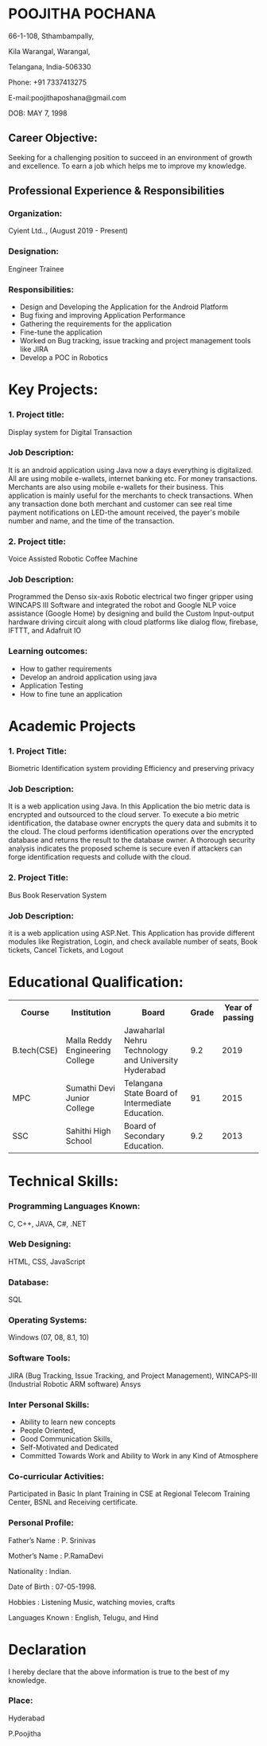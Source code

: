 <h1>POOJITHA POCHANA</h1>
<p> 66-1-108, Sthambampally,</p>	
<p>Kila Warangal, Warangal,</p>
<p>Telangana, India-506330</p>
<p>Phone: +91 7337413275</p>
<p>E-mail:poojithaposhana@gmail.com</p>
<p>DOB: MAY 7, 1998</p>
  <h2>Career Objective:</h2>
  <p>Seeking for a challenging position to succeed in an environment of growth and excellence. To earn a job which helps me to improve my knowledge.</p>
  <h2>Professional Experience & Responsibilities </h2>
  <h3>Organization:</h3><p> Cyient Ltd.., (August 2019 - Present)</p>
  <h3>Designation:</h3><p> Engineer Trainee</p>
  <h3>Responsibilities:</h3>
  <ul>
    <li>Design and Developing the Application for the Android Platform</li>
<li>Bug fixing and improving Application Performance</li>
<li>Gathering the requirements for the application</li>
 <li>Fine-tune the application</li>
    <li>Worked on Bug tracking, issue tracking and project management tools like JIRA</li>
<li>	Develop a POC in Robotics  </li>

  </ul>
  <h1> Key Projects:</h1>

<h3>1. Project title:</h3><p> Display system for Digital Transaction</p>
<h3>Job Description: </h3><p>It is an android application using Java now a days everything is digitalized. All are using mobile e-wallets, internet banking etc. For money transactions. Merchants are also using mobile e-wallets for their business. This application is mainly useful for the merchants to check transactions. When any transaction  done both  merchant  and  customer  can  see real  time  payment  notifications  on LED-the  amount  received, the  payer's  mobile  number  and  name, and  the  time  of the transaction.</p>

<h3>2. Project title:</h3><p> Voice Assisted Robotic Coffee Machine</p>
<h3>Job Description:</h3> <p>Programmed the Denso six-axis Robotic electrical two finger gripper using WINCAPS III Software and integrated the robot and Google NLP voice assistance (Google Home) by designing and build the Custom Input-output hardware driving circuit along with cloud platforms like dialog flow, firebase, IFTTT, and Adafruit IO</p>

<h3>Learning outcomes:</h3>
<ul><li>How to gather requirements</li>
 <li>Develop an android application using java</li>
 <li>Application Testing</li>
 <li>How to fine tune an application</li></ul>
<h1>Academic Projects</h1>
<h3>1. Project Title:</h3><p> Biometric Identification system providing Efficiency and preserving privacy</p>

<h3>Job Description:</h3><p> It is a web application using Java. In this Application the bio metric data is encrypted and outsourced to the cloud server. To execute a bio metric identification, the database owner encrypts the query data and submits it to the cloud.  The cloud performs identification operations over the encrypted database and returns the result to the database owner. A thorough security analysis indicates the proposed scheme is secure even if attackers can forge identification requests and collude with the cloud.</p3>

<h3>2. Project Title:</h3><p> Bus Book Reservation System </p>

<h3>Job Description:</h3><p> it is a web application using ASP.Net. This Application has provide different modules like Registration, Login, and check available number of seats, Book tickets, Cancel Tickets, and Logout</p>

<h1>Educational Qualification:</h1>
<table>
  <th>Course</th>
  <th>Institution</th>
  <th>Board</th>
  <th>Grade</th>
  <th>Year of passing</th>
  </tr>
  <tr>
  <td> B.tech(CSE)</td>
  <td> Malla Reddy Engineering College</td>
  <td>Jawaharlal Nehru
Technology and
University
Hyderabad
</td>
  <td>9.2</td>
  <td>2019</td>
  </tr>
   <tr>
  <td> MPC</td>
  <td> Sumathi Devi Junior College
</td>
  <td>Telangana State
Board of
Intermediate
Education.
</td>
  <td>91</td>
  <td>2015</td>
  </tr>
   <tr>
  <td>SSC</td>
  <td>Sahithi High School</td>
  <td> Board of
Secondary
Education.

</td>
  <td>9.2</td>
  <td>2013</td>
  </tr>
  
  </table>
  <h1>Technical Skills:</h1>
<h3>Programming Languages Known:</h3> <p>C, C++, JAVA, C#, .NET</p>
<h3>Web Designing:</h3><p> HTML, CSS, JavaScript</p>
<h3>
Database: </h3><p>SQL</p>
<h3>Operating Systems:</h3><p> Windows (07, 08, 8.1, 10)</p>
<h3>Software Tools: </h3><p>JIRA (Bug Tracking, Issue Tracking, and Project Management), WINCAPS-III (Industrial Robotic ARM software) Ansys</p>

<h3>Inter Personal Skills:</h3>
<ul>
  <li>Ability to learn new concepts</li>
<li>People Oriented,</li>
<li>	Good Communication Skills,</li>
<li>	Self-Motivated and Dedicated</li>
<li>	Committed Towards Work and Ability to Work in any Kind of Atmosphere</li></ul>
<h3>Co-curricular Activities:</h3>
<p>	Participated in Basic In plant Training in CSE at Regional Telecom Training Center, BSNL and Receiving certificate.</p>
<h3>Personal Profile:</h3>
<p>Father’s Name	:   P. Srinivas</p>
<p>Mother’s Name	:   P.RamaDevi</p>
<p>Nationality	:    Indian.</p>
<p>Date of Birth	:	07-05-1998.</p>
<p>Hobbies	:	Listening Music, watching movies, crafts</p>
<p>Languages Known	:	English, Telugu, and Hind</p>

<h1>Declaration</h1>
<p>I hereby declare that the above information is true to the best of my knowledge.</p>
<h3>Place:</h3><p> Hyderabad</p>
<div class="horizontalgap" style="width:10px"></div>
<p>P.Poojitha</p>                                                                     

    


  
  


